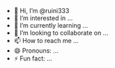 - 👋 Hi, I’m @ruini333
- 👀 I’m interested in ...
- 🌱 I’m currently learning ...
- 💞️ I’m looking to collaborate on ...
- 📫 How to reach me ...
- 😄 Pronouns: ...
- ⚡ Fun fact: ...

<!---
ruini333/ruini333 is a ✨ special ✨ repository because its `README.md` (this file) appears 
